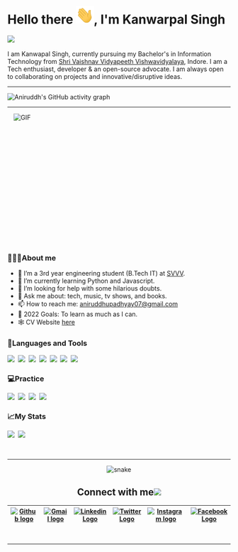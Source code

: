<h1 align="left"> Hello there <img src="https://github.com/Aniruddh-482/Aniruddh-482/blob/main/My_Assets/Gifs/Hi.gif" alt = "hi" width="40px" height="40px">, I'm Kanwarpal Singh</h1>

<img src="/My_Assets/Header%20%26%20Footer/Header.png">

I am Kanwapal Singh, currently pursuing my Bachelor's in Information Technology from [Shri Vaishnav Vidyapeeth Vishwavidyalaya](https://www.svvv.edu.in/UserPanel/Default.aspx), Indore. I am a Tech enthusiast, developer & an open-source advocate. I am always open to collaborating on projects and innovative/disruptive ideas.

---

![Aniruddh's GitHub activity graph](https://activity-graph.herokuapp.com/graph?username=Aniruddh-482&hide_border=true&theme=redical)

---

<img align="right" alt="GIF" src="/My_Assets/Gifs/Coder.gif" width="490px" height="315px" />

### 🧑🏻‍💻About me
* 🔭 I’m a 3rd year engineering student (B.Tech IT) at [SVVV](https://www.svvv.edu.in/).
* 🌱 I’m currently learning Python and Javascript.
* 🤔 I’m looking for help with some hilarious doubts.
* 💬 Ask me about: tech, music, tv shows, and books.
* 📫 How to reach me: aniruddhupadhyay07@gmail.com
* 🥅 2022 Goals: To learn as much as I can.
* 🕸 CV Website <a href="https://aniruddh-482.github.io/CV/">here</a>

### 🚀Languages and Tools
<code><img height="40" src="/My_Assets/Languages/html5_logo.png"></code>&nbsp;
<code><img height="40" src="/My_Assets/Languages/css3_logo.png"></code>&nbsp;
<code><img height="40" src="/My_Assets/Languages/php_logo.png"></code>&nbsp;
<code><img height="40" src="/My_Assets/Languages/c_logo.png"></code>&nbsp;
<code><img height="40" src="/My_Assets/Languages/cpp_logo.png"></code>&nbsp;
<code><img height="40" src="/My_Assets/Languages/java_logo.png"></code>&nbsp;
<code><img height="40" src="/My_Assets/Languages/python_logo.png"></code>&nbsp;

### 💻Practice
<code>[<img height="40" src="/My_Assets/Practice/Repl.it.png">](https://replit.com/@Aniruddh482)</code>&nbsp;
<code>[<img height="40" src="/My_Assets/Practice/HackerRank_logo.png">](https://www.hackerrank.com/aniruddhupadhya1)</code>&nbsp;
<code>[<img height="40" src="/My_Assets/Practice/HackerEarth_logo.png">](https://www.hackerearth.com/@aniruddhupadhyay07)</code>&nbsp;
<code>[<img height="40" src="/My_Assets/Practice/CodeChef_logo.png">](https://www.codechef.com/users/aniruddh_482)</code>&nbsp;

### 📈My Stats
<a><img width="48%" src="https://github-readme-stats.vercel.app/api?username=Aniruddh-482&show_icons=true&hide_border=true&theme=radical" />&nbsp; <img width="48%" src="https://github-readme-streak-stats.herokuapp.com/?user=Aniruddh-482&hide_border=true&theme=radical" /></a>
<!-- <img width="48%" src="https://github-readme-stats.vercel.app/api/top-langs/?username=Aniruddh-482&count_private=true&show_icons=true&theme=react&layout=compact" /> -->
<br>

<div align="center">

---

<p align="center">
   <img src="/My_Assets/Header %26 Footer/Github-Contribution-Grid-Snake.svg" alt="snake">
</p>

<h2>
Connect with me<img src="/My_Assets/Gifs/Handshake.gif" height="32px">
</h2>

| [<img src="/My_Assets/Connect_with_me/Github.png" alt="Github logo" width="34">](https://github.com/Aniruddh-482) | [<img src="/My_Assets/Connect_with_me/Gmail.png" alt="Gmail logo" height="32">](mailto:aniruddhupadhyay07@gmail.com) | [<img src="/My_Assets/Connect_with_me/Linkedin.png" alt="Linkedin Logo" width="32">](https://www.linkedin.com/in/aniruddh-upadhyay-0170a51b2/) | [<img src="/My_Assets/Connect_with_me/Twitter.png" alt="Twitter Logo" width="30">](https://twitter.com/Aniruddh_482) | [<img src="/My_Assets/Connect_with_me/Instagram.png" alt="Instagram logo" width="32">](https://www.instagram.com/aniruddh_upadhyay_/) | [<img src="/My_Assets/Connect_with_me/Facebook.png" alt="Facebook Logo" width="30">](https://www.facebook.com/aniruddh.upadhyay.33)
|:---:|:---:|:---:|:---:|:---:|:---:|

</div>

<br>
<hr>

<!--* ⚡ Fun fact: I love Coding, Space, Religion, and History, and think about them all at the same time-->

<!--
**Aniruddh-482/Aniruddh-482** is a ✨ _special_ ✨ repository because its `README.md` (this file) appears on your GitHub profile.
Here are some ideas to get you started:
-->
